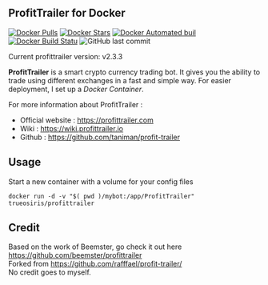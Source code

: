 ProfitTrailer for Docker
------------------------

[![Docker Pulls](https://img.shields.io/docker/pulls/trueosiris/profittrailer.svg)](https://hub.docker.com/r/trueosiris/profittrailer/) [![Docker Stars](https://img.shields.io/docker/stars/trueosiris/profittrailer.svg)](https://hub.docker.com/r/trueosiris/profittrailer/) [![Docker Automated buil](https://img.shields.io/docker/automated/trueosiris/profittrailer.svg)](https://hub.docker.com/r/trueosiris/profittrailer/) [![Docker Build Statu](https://img.shields.io/docker/build/trueosiris/profittrailer.svg)](https://hub.docker.com/r/trueosiris/profittrailer/) ![GitHub last commit](https://img.shields.io/github/last-commit/trueosiris/docker-profittrailer.svg)

Current profittrailer version: v2.3.3

**ProfitTrailer** is a smart crypto currency trading bot. It gives you the ability to trade using different exchanges in a fast and simple way.
For easier deployment, I set up a *Docker Container*.

For more information about ProfitTrailer :

 - Official website : https://profittrailer.com
 - Wiki : https://wiki.profittrailer.io
 - Github : https://github.com/taniman/profit-trailer

Usage
-----

Start a new container with a volume for your config files

    docker run -d -v "$( pwd )/mybot:/app/ProfitTrailer" trueosiris/profittrailer

Credit
------

Based on the work of Beemster, go check it out here
https://github.com/beemster/profittrailer \
Forked from 
https://github.com/rafffael/profit-trailer/ \
No credit goes to myself.
